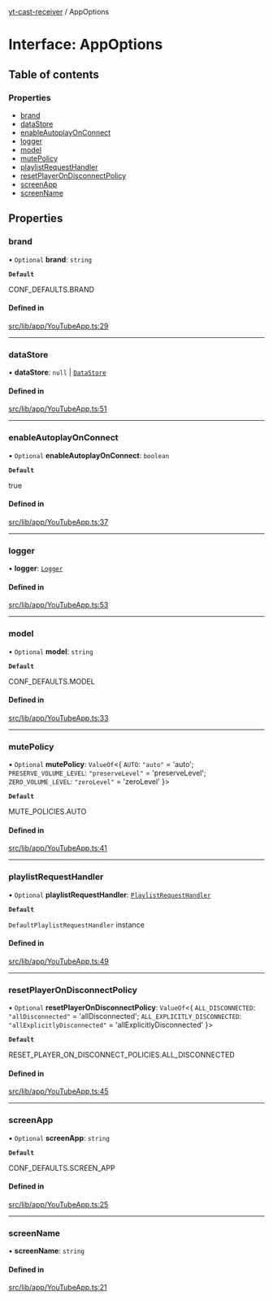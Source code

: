 [yt-cast-receiver](../README.md) / AppOptions

# Interface: AppOptions

## Table of contents

### Properties

- [brand](AppOptions.md#brand)
- [dataStore](AppOptions.md#datastore)
- [enableAutoplayOnConnect](AppOptions.md#enableautoplayonconnect)
- [logger](AppOptions.md#logger)
- [model](AppOptions.md#model)
- [mutePolicy](AppOptions.md#mutepolicy)
- [playlistRequestHandler](AppOptions.md#playlistrequesthandler)
- [resetPlayerOnDisconnectPolicy](AppOptions.md#resetplayerondisconnectpolicy)
- [screenApp](AppOptions.md#screenapp)
- [screenName](AppOptions.md#screenname)

## Properties

### brand

• `Optional` **brand**: `string`

**`Default`**

CONF_DEFAULTS.BRAND

#### Defined in

[src/lib/app/YouTubeApp.ts:29](https://github.com/patrickkfkan/yt-cast-receiver/blob/630ac05/src/lib/app/YouTubeApp.ts#L29)

___

### dataStore

• **dataStore**: ``null`` \| [`DataStore`](../classes/DataStore.md)

#### Defined in

[src/lib/app/YouTubeApp.ts:51](https://github.com/patrickkfkan/yt-cast-receiver/blob/630ac05/src/lib/app/YouTubeApp.ts#L51)

___

### enableAutoplayOnConnect

• `Optional` **enableAutoplayOnConnect**: `boolean`

**`Default`**

true

#### Defined in

[src/lib/app/YouTubeApp.ts:37](https://github.com/patrickkfkan/yt-cast-receiver/blob/630ac05/src/lib/app/YouTubeApp.ts#L37)

___

### logger

• **logger**: [`Logger`](Logger.md)

#### Defined in

[src/lib/app/YouTubeApp.ts:53](https://github.com/patrickkfkan/yt-cast-receiver/blob/630ac05/src/lib/app/YouTubeApp.ts#L53)

___

### model

• `Optional` **model**: `string`

**`Default`**

CONF_DEFAULTS.MODEL

#### Defined in

[src/lib/app/YouTubeApp.ts:33](https://github.com/patrickkfkan/yt-cast-receiver/blob/630ac05/src/lib/app/YouTubeApp.ts#L33)

___

### mutePolicy

• `Optional` **mutePolicy**: `ValueOf`<{ `AUTO`: ``"auto"`` = 'auto'; `PRESERVE_VOLUME_LEVEL`: ``"preserveLevel"`` = 'preserveLevel'; `ZERO_VOLUME_LEVEL`: ``"zeroLevel"`` = 'zeroLevel' }\>

**`Default`**

MUTE_POLICIES.AUTO

#### Defined in

[src/lib/app/YouTubeApp.ts:41](https://github.com/patrickkfkan/yt-cast-receiver/blob/630ac05/src/lib/app/YouTubeApp.ts#L41)

___

### playlistRequestHandler

• `Optional` **playlistRequestHandler**: [`PlaylistRequestHandler`](../classes/PlaylistRequestHandler.md)

**`Default`**

`DefaultPlaylistRequestHandler` instance

#### Defined in

[src/lib/app/YouTubeApp.ts:49](https://github.com/patrickkfkan/yt-cast-receiver/blob/630ac05/src/lib/app/YouTubeApp.ts#L49)

___

### resetPlayerOnDisconnectPolicy

• `Optional` **resetPlayerOnDisconnectPolicy**: `ValueOf`<{ `ALL_DISCONNECTED`: ``"allDisconnected"`` = 'allDisconnected'; `ALL_EXPLICITLY_DISCONNECTED`: ``"allExplicitlyDisconnected"`` = 'allExplicitlyDisconnected' }\>

**`Default`**

RESET_PLAYER_ON_DISCONNECT_POLICIES.ALL_DISCONNECTED

#### Defined in

[src/lib/app/YouTubeApp.ts:45](https://github.com/patrickkfkan/yt-cast-receiver/blob/630ac05/src/lib/app/YouTubeApp.ts#L45)

___

### screenApp

• `Optional` **screenApp**: `string`

**`Default`**

CONF_DEFAULTS.SCREEN_APP

#### Defined in

[src/lib/app/YouTubeApp.ts:25](https://github.com/patrickkfkan/yt-cast-receiver/blob/630ac05/src/lib/app/YouTubeApp.ts#L25)

___

### screenName

• **screenName**: `string`

#### Defined in

[src/lib/app/YouTubeApp.ts:21](https://github.com/patrickkfkan/yt-cast-receiver/blob/630ac05/src/lib/app/YouTubeApp.ts#L21)

